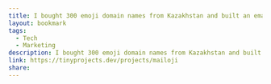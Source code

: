 ```yaml
---
title: I bought 300 emoji domain names from Kazakhstan and built an email service
layout: bookmark
tags:
  - Tech
  - Marketing
description: I bought 300 emoji domain names from Kazakhstan and built an emoji email address service. In the process I went viral on Tik Tok, made $1000 in a week, hired a Japanese voice actor, and learnt about the weird world of emoji domains.
link: https://tinyprojects.dev/projects/mailoji
share:
---
```


